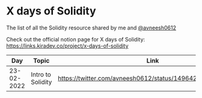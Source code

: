 # X days of Solidity

The list of all the Solidity resource shared by me and [@avneesh0612](https://github.com/avneesh0612)

Check out the official notion page for X days of Solidity: https://links.kiradev.co/project/x-days-of-solidity

| Day        | Topic             | Link                                                       |
| ---------- | ----------------- | ---------------------------------------------------------- |
| 23-02-2022 | Intro to Solidity | https://twitter.com/avneesh0612/status/1496428326457470977 |
